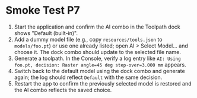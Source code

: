 # Smoke Test P7

1. Start the application and confirm the AI combo in the Toolpath dock shows "Default (built-in)".
2. Add a dummy model file (e.g., copy `resources/tools.json` to `models/foo.pt`) or use one already listed; open AI > Select Model... and choose it. The dock combo should update to the selected file name.
3. Generate a toolpath. In the Console, verify a log entry like `AI: Using foo.pt, decision: Raster angle=45 deg step-over=3.000 mm` appears.
4. Switch back to the default model using the dock combo and generate again; the log should reflect `Default` with the same decision.
5. Restart the app to confirm the previously selected model is restored and the AI combo reflects the saved choice.
